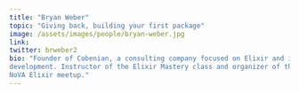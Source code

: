 ```yaml
---
title: "Bryan Weber"
topic: "Giving back, building your first package"
image: /assets/images/people/bryan-weber.jpg
link:
twitter: brweber2
bio: "Founder of Cobenian, a consulting company focused on Elixir and iPhone
development. Instructor of the Elixir Mastery class and organizer of the
NoVA Elixir meetup."
---
```

